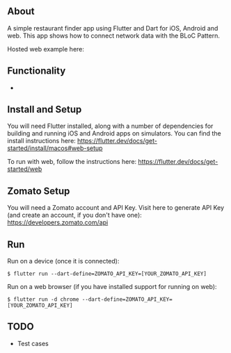 ## About

A simple restaurant finder app using Flutter and Dart for iOS, Android and web. This app shows how to connect network data with the BLoC Pattern.

Hosted web example here:

## Functionality

-

## Install and Setup

You will need Flutter installed, along with a number of dependencies for building and running iOS and Android apps on simulators. You can find the install instructions here: https://flutter.dev/docs/get-started/install/macos#web-setup

To run with web, follow the instructions here: https://flutter.dev/docs/get-started/web

## Zomato Setup

You will need a Zomato account and API Key. Visit here to generate API Key (and create an account, if you don't have one): https://developers.zomato.com/api

## Run

Run on a device (once it is connected):

    $ flutter run --dart-define=ZOMATO_API_KEY=[YOUR_ZOMATO_API_KEY]

Run on a web browser (if you have installed support for running on web):

    $ flutter run -d chrome --dart-define=ZOMATO_API_KEY=[YOUR_ZOMATO_API_KEY]

## TODO

- Test cases
